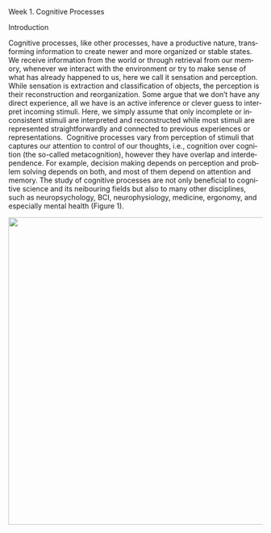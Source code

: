 <div></div>
<div></div>
<div>
<p><span lang="EN-US"><span>Week 1.&nbsp;</span><span>Cognitive Processes</span></span><span>&nbsp;</span></p>
</div>
<div>
<p><span lang="FR-FR"><span>Introduction</span></span><span>&nbsp;</span></p>
</div>
<div>
<p><span lang="EN-US">Cognitive processes, like other processes, have a productive nature, transforming information to create newer and more organized or stable states. We receive information from the world or through retrieval from our memory, whenever we interact with the environment or try to make sense of what has already happened to us, here we call it sensation and perception. While sensation is extraction and classification of objects, the perception is their reconstruction and reorganization. Some argue that we don’t have any direct experience, all we have is an active inference or clever guess to interpret incoming stimuli. Here, we simply assume that only incomplete or inconsistent stimuli are interpreted and reconstructed while most stimuli are represented straightforwardly and connected to previous experiences or representations.&nbsp; Cognitive processes vary from perception of stimuli that captures our attention to control of our thoughts, i.e., cognition over cognition (the so-called metacognition), however they have overlap and interdependence. For example, decision making depends on perception and problem solving depends on both, and most of them depend on attention and memory. </span><span lang="FR-FR">The study of cognitive processes are not only beneficial to cognitive science and its neibouring fields but also to many other disciplines, such as neuropsychology, BCI, neurophysiology, medicine, ergonomy, and especially mental health (Figure 1).</span><span>&nbsp;</span></p>
</div>
<div>
<p><span lang="EN-US"></span><span><img style="width: 624px; height: 609px; display: block; margin-left: auto; margin-right: auto;" src="/content/enforced/287913-30901.202430/image_77681572221725382830249_20240903170136095.png"></span><span lang="EN-US"></span><span>&nbsp;</span></p>
</div>
